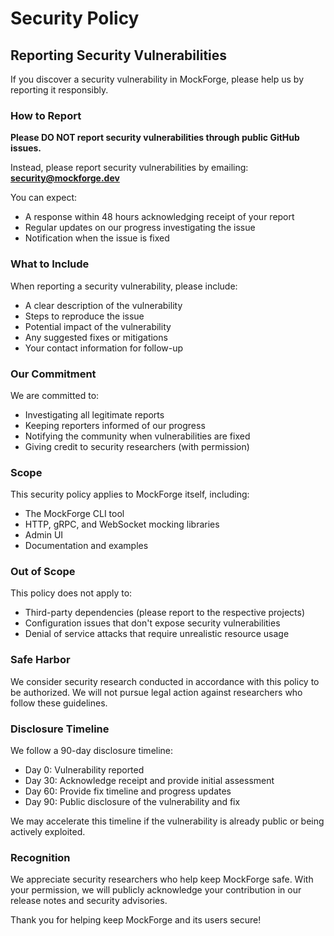 # Security Policy

## Reporting Security Vulnerabilities

If you discover a security vulnerability in MockForge, please help us by reporting it responsibly.

### How to Report

**Please DO NOT report security vulnerabilities through public GitHub issues.**

Instead, please report security vulnerabilities by emailing:
**security@mockforge.dev**

You can expect:
- A response within 48 hours acknowledging receipt of your report
- Regular updates on our progress investigating the issue
- Notification when the issue is fixed

### What to Include

When reporting a security vulnerability, please include:

- A clear description of the vulnerability
- Steps to reproduce the issue
- Potential impact of the vulnerability
- Any suggested fixes or mitigations
- Your contact information for follow-up

### Our Commitment

We are committed to:
- Investigating all legitimate reports
- Keeping reporters informed of our progress
- Notifying the community when vulnerabilities are fixed
- Giving credit to security researchers (with permission)

### Scope

This security policy applies to MockForge itself, including:
- The MockForge CLI tool
- HTTP, gRPC, and WebSocket mocking libraries
- Admin UI
- Documentation and examples

### Out of Scope

This policy does not apply to:
- Third-party dependencies (please report to the respective projects)
- Configuration issues that don't expose security vulnerabilities
- Denial of service attacks that require unrealistic resource usage

### Safe Harbor

We consider security research conducted in accordance with this policy to be authorized. We will not pursue legal action against researchers who follow these guidelines.

### Disclosure Timeline

We follow a 90-day disclosure timeline:
- Day 0: Vulnerability reported
- Day 30: Acknowledge receipt and provide initial assessment
- Day 60: Provide fix timeline and progress updates
- Day 90: Public disclosure of the vulnerability and fix

We may accelerate this timeline if the vulnerability is already public or being actively exploited.

### Recognition

We appreciate security researchers who help keep MockForge safe. With your permission, we will publicly acknowledge your contribution in our release notes and security advisories.

Thank you for helping keep MockForge and its users secure!
